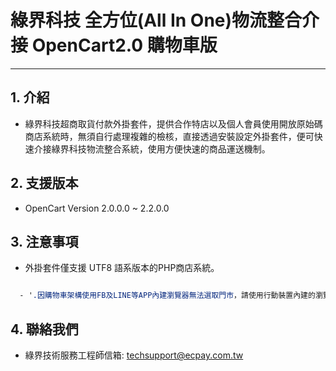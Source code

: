 # 綠界科技 全方位(All In One)物流整合介接 OpenCart2.0 購物車版
---

## 1. 介紹

  - 綠界科技超商取貨付款外掛套件，提供合作特店以及個人會員使用開放原始碼商店系統時，無須自行處理複雜的檢核，直接透過安裝設定外掛套件，便可快速介接綠界科技物流整合系統，使用方便快速的商品運送機制。



## 2. 支援版本
   - OpenCart Version 2.0.0.0 ~ 2.2.0.0

 

## 3. 注意事項
  - 外掛套件僅支援 UTF8 語系版本的PHP商店系統。
  ```css

    - '.因購物車架構使用FB及LINE等APP內建瀏覽器無法選取門市，請使用行動裝置內建的瀏覽器操作。'
   ```
 

## 4. 聯絡我們
  - 綠界技術服務工程師信箱: techsupport@ecpay.com.tw






   
